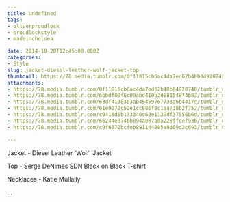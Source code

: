 ```yaml
---
title: undefined
tags:
- oliverproudlock
- proudlockstyle
- madeinchelsea

date: 2014-10-20T12:45:00.000Z
categories:
- Style
slug: jacket-diesel-leather-wolf-jacket-top
thumbnail: https://78.media.tumblr.com/0f11815cb6ac4da7ed62b48b84920740/tumblr_ndqu3qbAE31rhrm24o1_540.jpg
attachments:
- https://78.media.tumblr.com/0f11815cb6ac4da7ed62b48b84920740/tumblr_ndqu3qbAE31rhrm24o1_1280.jpg
- https://78.media.tumblr.com/6bbdf8046c09abd410b2d58154874b83/tumblr_ndqu3qbAE31rhrm24o2_1280.jpg
- https://78.media.tumblr.com/63df41383b3ab45459767733a6b4417e/tumblr_ndqu3qbAE31rhrm24o4_1280.jpg
- https://78.media.tumblr.com/61e9272c52e1cc686f8c1aa738b2f752/tumblr_ndqu3qbAE31rhrm24o3_1280.jpg
- https://78.media.tumblr.com/c9418d5b133340c62e1139df37556b6d/tumblr_ndqu3qbAE31rhrm24o6_1280.jpg
- https://78.media.tumblr.com/66244e074bb894a087a0a228ffcef93b/tumblr_ndqu3qbAE31rhrm24o5_1280.jpg
- https://78.media.tumblr.com/c9f6672bcfeb891144985a9d09c2c693/tumblr_ndqu3qbAE31rhrm24o7_1280.jpg

---
```


Jacket - Diesel Leather 'Wolf' Jacket 

  Top - Serge DeNimes SDN Black on Black T-shirt 

  Necklaces - Katie Mullally 

...

